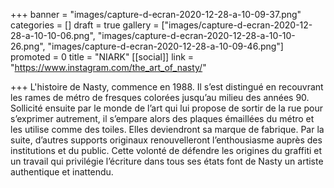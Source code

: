 +++
banner = "images/capture-d-ecran-2020-12-28-a-10-09-37.png"
categories = []
draft = true
gallery = ["images/capture-d-ecran-2020-12-28-a-10-10-06.png", "images/capture-d-ecran-2020-12-28-a-10-10-26.png", "images/capture-d-ecran-2020-12-28-a-10-09-46.png"]
promoted = 0
title = "NIARK"
[[social]]
link = "https://www.instagram.com/the_art_of_nasty/"

+++
L'histoire de Nasty, commence en 1988. Il s’est distingué en recouvrant les rames de métro de fresques colorées jusqu’au milieu des années 90. Sollicité ensuite par le monde de l’art qui lui propose de sortir de la rue pour s’exprimer autrement, il s’empare alors des plaques émaillées du métro et les utilise comme des toiles. Elles deviendront sa marque de fabrique. Par la suite, d’autres supports originaux renouvelleront l’enthousiasme auprès des institutions et du public. Cette volonté de défendre les origines du graffiti et un travail qui privilégie l’écriture dans tous ses états font de Nasty un artiste authentique et inattendu.